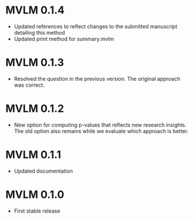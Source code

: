 # MVLM 0.1.4

* Updated references to reflect changes to the submitted manuscript detailing this method
* Updated print method for summary.mvlm

# MVLM 0.1.3

* Resolved the question in the previous version. The original approach was correct.

# MVLM 0.1.2

* New option for computing p-values that reflects new research insights. The old option also remains while we evaluate which approach is better.

# MVLM 0.1.1

* Updated documentation

# MVLM 0.1.0

* First stable release
